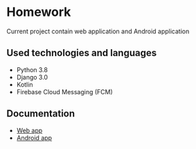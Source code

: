 # Homework

Current project contain web application and Android application

## Used technologies and languages

- Python 3.8
- Django 3.0
- Kotlin
- Firebase Cloud Messaging (FCM)

## Documentation

- [Web app](web-app/README.md)
- [Android app](android-app/README.md)